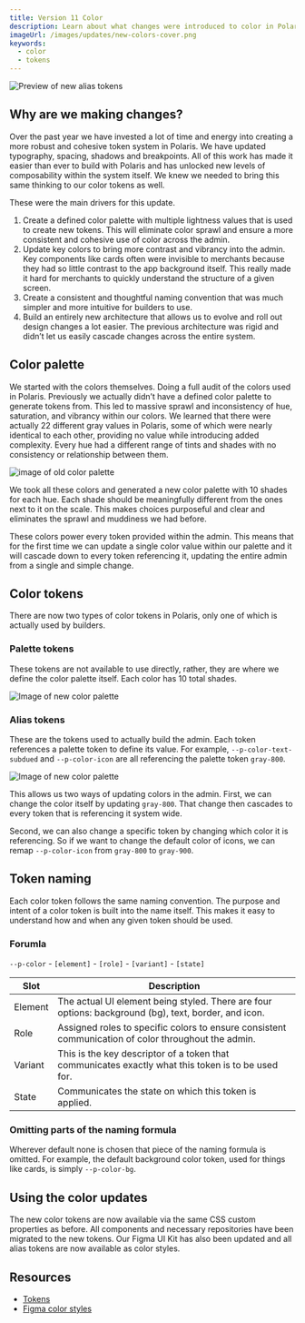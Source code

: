 ```yaml
---
title: Version 11 Color
description: Learn about what changes were introduced to color in Polaris v11.
imageUrl: /images/updates/new-colors-cover.png
keywords:
  - color
  - tokens
---
```


![Preview of new alias tokens](/images/updates/new-colors-cover.png)

## Why are we making changes?

Over the past year we have invested a lot of time and energy into creating a more robust and cohesive token system in Polaris. We have updated typography, spacing, shadows and breakpoints. All of this work has made it easier than ever to build with Polaris and has unlocked new levels of composability within the system itself. We knew we needed to bring this same thinking to our color tokens as well.

These were the main drivers for this update.

1. Create a defined color palette with multiple lightness values that is used to create new tokens. This will eliminate color sprawl and ensure a more consistent and cohesive use of color across the admin.
2. Update key colors to bring more contrast and vibrancy into the admin. Key components like cards often were invisible to merchants because they had so little contrast to the app background itself. This really made it hard for merchants to quickly understand the structure of a given screen.
3. Create a consistent and thoughtful naming convention that was much simpler and more intuitive for builders to use.
4. Build an entirely new architecture that allows us to evolve and roll out design changes a lot easier. The previous architecture was rigid and didn’t let us easily cascade changes across the entire system.

## Color palette

We started with the colors themselves. Doing a full audit of the colors used in Polaris. Previously we actually didn’t have a defined color palette to generate tokens from. This led to massive sprawl and inconsistency of hue, saturation, and vibrancy within our colors. We learned that there were actually 22 different gray values in Polaris, some of which were nearly identical to each other, providing no value while introducing added complexity. Every hue had a different range of tints and shades with no consistency or relationship between them.

![image of old color palette](/images/updates/old-palette.png)

We took all these colors and generated a new color palette with 10 shades for each hue. Each shade should be meaningfully different from the ones next to it on the scale. This makes choices purposeful and clear and eliminates the sprawl and muddiness we had before.

These colors power every token provided within the admin. This means that for the first time we can update a single color value within our palette and it will cascade down to every token referencing it, updating the entire admin from a single and simple change.

## Color tokens

There are now two types of color tokens in Polaris, only one of which is actually used by builders.

### Palette tokens

These tokens are not available to use directly, rather, they are where we define the color palette itself. Each color has 10 total shades.

![Image of new color palette](/images/updates/new-palette.png)

### Alias tokens

These are the tokens used to actually build the admin. Each token references a palette token to define its value. For example, `--p-color-text-subdued` and `--p-color-icon` are all referencing the palette token `gray-800`.

![Image of new color palette](/images/updates/alias-tokens.png)

This allows us two ways of updating colors in the admin. First, we can change the color itself by updating `gray-800`. That change then cascades to every token that is referencing it system wide.

Second, we can also change a specific token by changing which color it is referencing. So if we want to change the default color of icons, we can remap `--p-color-icon` from `gray-800` to `gray-900`.

## Token naming

Each color token follows the same naming convention. The purpose and intent of a color token is built into the name itself. This makes it easy to understand how and when any given token should be used.

### Forumla

`--p-color` - `[element]` - `[role]` - `[variant]` - `[state]`

| Slot    | Description                                                                                          |
| ------- | ---------------------------------------------------------------------------------------------------- |
| Element | The actual UI element being styled. There are four options: background (bg), text, border, and icon. |
| Role    | Assigned roles to specific colors to ensure consistent communication of color throughout the admin.  |
| Variant | This is the key descriptor of a token that communicates exactly what this token is to be used for.   |
| State   | Communicates the state on which this token is applied.                                               |

### Omitting parts of the naming formula

Wherever default none is chosen that piece of the naming formula is omitted.
For example, the default background color token, used for things like cards, is simply `--p-color-bg`.

## Using the color updates

The new color tokens are now available via the same CSS custom properties as before. All components and necessary repositories have been migrated to the new tokens. Our Figma UI Kit has also been updated and all alias tokens are now available as color styles.

## Resources

- [Tokens](https://polaris.shopify.com/tokens/colors)
- [Figma color styles](https://www.figma.com/file/JHp1kp7ghGmTHs147CHjDf/Polaris-Styles?node-id=228-0&t=ymolczbUEHIDe2lm-11)
